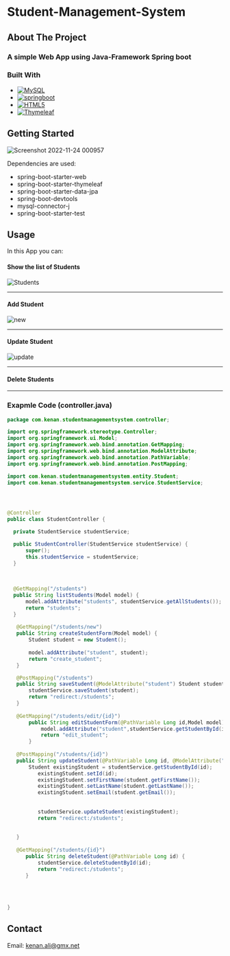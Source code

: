 <!-- Github Template powred by KENAN ALI-->




# Student-Management-System





<!-- ABOUT THE PROJECT -->
## About The Project


### A simple Web App using Java-Framework Spring boot 











### Built With



* [![MySQL][MySQL]][MySQL-url]
* [![springboot][spring-boot]][spring-boot-url]
* [![HTML5][HTML5]][HTML5-url]
* [![Thymeleaf][Thymeleaf]][Thymeleaf-url]




<!-- GETTING STARTED -->
## Getting Started


![Screenshot 2022-11-24 000957](https://user-images.githubusercontent.com/55302817/203661518-2df4777b-d387-4e57-ba1e-9303ace18f55.png)
 
 Dependencies are used: 
 
  <ul>
      <li>spring-boot-starter-web</li>
      <li>spring-boot-starter-thymeleaf</li>
      <li>spring-boot-starter-data-jpa</li>
      <li>spring-boot-devtools</li>
      <li>mysql-connector-j</li>
      <li>spring-boot-starter-test</li>
    </ul>




<!-- USAGE EXAMPLES -->
## Usage
In this App you can:


 
 #### Show the list of Students
 ![Students](https://user-images.githubusercontent.com/55302817/203664509-dd743c21-5482-42d8-b3b2-4a38403fbf54.png)
 
 <hr>
 
 #### Add Student
 ![new](https://user-images.githubusercontent.com/55302817/203664425-ed8ba572-91f5-47dc-baa3-e212c486e9a6.png)
 
 <hr>
 
 #### Update Student
 ![update](https://user-images.githubusercontent.com/55302817/203664483-7670c84a-b2c4-4743-bf3e-514de68f82b7.png)
 
<hr>



 #### Delete Students
 
 <hr>
 
 
 ### Exapmle Code (controller.java)
  
 
  ```java
package com.kenan.studentmanagementsystem.controller;

import org.springframework.stereotype.Controller;
import org.springframework.ui.Model;
import org.springframework.web.bind.annotation.GetMapping;
import org.springframework.web.bind.annotation.ModelAttribute;
import org.springframework.web.bind.annotation.PathVariable;
import org.springframework.web.bind.annotation.PostMapping;

import com.kenan.studentmanagementsystem.entity.Student;
import com.kenan.studentmanagementsystem.service.StudentService;




@Controller
public class StudentController {

	private StudentService studentService;

	public StudentController(StudentService studentService) {
		super();
		this.studentService = studentService;
	}
	
	
	
	@GetMapping("/students")
	public String listStudents(Model model) {
		model.addAttribute("students", studentService.getAllStudents());
		return "students";
	}
	
	 @GetMapping("/students/new")
	 public String createStudentForm(Model model) {
		 Student student = new Student();
		 
		 model.addAttribute("student", student);
		 return "create_student";
	 }

	 @PostMapping("/students")
	 public String saveStudent(@ModelAttribute("student") Student student) {
		 studentService.saveStudent(student);
		 return "redirect:/students";
	 }
	 
	 @GetMapping("/students/edit/{id}")
		 public String editStudentForm(@PathVariable Long id,Model model) {
			 model.addAttribute("student",studentService.getStudentById(id));
			 return "edit_student";
		 }
	 
	 @PostMapping("/students/{id}")
	 public String updateStudent(@PathVariable Long id, @ModelAttribute("student") Student student,Model model ) {
		 Student existingStudent = studentService.getStudentById(id);
			existingStudent.setId(id);
			existingStudent.setFirstName(student.getFirstName());
			existingStudent.setLastName(student.getLastName());
			existingStudent.setEmail(student.getEmail());
			
			
			studentService.updateStudent(existingStudent);
			return "redirect:/students";
			
			
	 }
	 
	 @GetMapping("/students/{id}")
		public String deleteStudent(@PathVariable Long id) {
			studentService.deleteStudentById(id);
			return "redirect:/students";
		}
	 
	 
	 
	
}

```







<!-- CONTRIBUTING -->






<!-- CONTACT -->
## Contact

Email: kenan.ali@gmx.net









<!-- MARKDOWN LINKS & IMAGES -->
<!-- https://www.markdownguide.org/basic-syntax/#reference-style-links -->


[Thymeleaf-url]:https://www.thymeleaf.org/
[Thymeleaf]:https://img.shields.io/badge/Thymeleaf-005F0F.svg?style=for-the-badge&logo=Thymeleaf&logoColor=white
[HTML5-url]:https://developer.mozilla.org/en-US/docs/Glossary/HTML5
[HTML5]:https://img.shields.io/badge/HTML5-E34F26?style=for-the-badge&logo=html5&logoColor=white
[MySQL-url]:https://www.mysql.com/
[MySQL]:https://img.shields.io/badge/MySQL-005C84?style=for-the-badge&logo=mysql&logoColor=white
[spring-boot-url]:https://spring.io
[spring-boot]:https://img.shields.io/badge/Spring-6DB33F?style=for-the-badge&logo=spring&logoColor=white
[contributors-shield]: https://img.shields.io/github/contributors/othneildrew/Best-README-Template.svg?style=for-the-badge
[contributors-url]: https://github.com/othneildrew/Best-README-Template/graphs/contributors
[forks-shield]: https://img.shields.io/github/forks/othneildrew/Best-README-Template.svg?style=for-the-badge
[forks-url]: https://github.com/othneildrew/Best-README-Template/network/members
[stars-shield]: https://img.shields.io/github/stars/othneildrew/Best-README-Template.svg?style=for-the-badge
[stars-url]: https://github.com/othneildrew/Best-README-Template/stargazers
[issues-shield]: https://img.shields.io/github/issues/othneildrew/Best-README-Template.svg?style=for-the-badge
[issues-url]: https://github.com/othneildrew/Best-README-Template/issues
[license-shield]: https://img.shields.io/github/license/othneildrew/Best-README-Template.svg?style=for-the-badge
[license-url]: https://github.com/othneildrew/Best-README-Template/blob/master/LICENSE.txt
[linkedin-shield]: https://img.shields.io/badge/-LinkedIn-black.svg?style=for-the-badge&logo=linkedin&colorB=555
[linkedin-url]: https://linkedin.com/in/othneildrew
[product-screenshot]: images/screenshot.png
[Next.js]: https://img.shields.io/badge/next.js-000000?style=for-the-badge&logo=nextdotjs&logoColor=white
[Next-url]: https://nextjs.org/
[React.js]: https://img.shields.io/badge/React-20232A?style=for-the-badge&logo=react&logoColor=61DAFB
[React-url]: https://reactjs.org/
[Vue.js]: https://img.shields.io/badge/Vue.js-35495E?style=for-the-badge&logo=vuedotjs&logoColor=4FC08D
[Vue-url]: https://vuejs.org/
[Angular.io]: https://img.shields.io/badge/Angular-DD0031?style=for-the-badge&logo=angular&logoColor=white
[Angular-url]: https://angular.io/
[Svelte.dev]: https://img.shields.io/badge/Svelte-4A4A55?style=for-the-badge&logo=svelte&logoColor=FF3E00
[Svelte-url]: https://svelte.dev/
[Laravel.com]: https://img.shields.io/badge/Laravel-FF2D20?style=for-the-badge&logo=laravel&logoColor=white
[Laravel-url]: https://laravel.com
[Bootstrap.com]: https://img.shields.io/badge/Bootstrap-563D7C?style=for-the-badge&logo=bootstrap&logoColor=white
[Bootstrap-url]: https://getbootstrap.com
[JQuery.com]: https://img.shields.io/badge/jQuery-0769AD?style=for-the-badge&logo=jquery&logoColor=white
[JQuery-url]: https://jquery.com 

